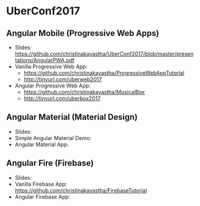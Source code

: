 # UberConf2017

## Angular Mobile (Progressive Web Apps)
* Slides: https://github.com/christinakayastha/UberConf2017/blob/master/presentations/AngularPWA.pdf
* Vanilla Progressive Web App: 
  * https://github.com/christinakayastha/ProgressiveWebAppTutorial
  * http://tinyurl.com/uberweb2017
* Angular Progressive Web App: 
  * https://github.com/christinakayastha/MusicalBox
  * http://tinyurl.com/uberbox2017

## Angular Material (Material Design)
* Slides: 
* Simple Angular Material Demo:
* Angular Material App:

## Angular Fire (Firebase)
* Slides:
* Vanilla Firebase App: https://github.com/christinakayastha/FirebaseTutorial
* Angular Firebase App:

